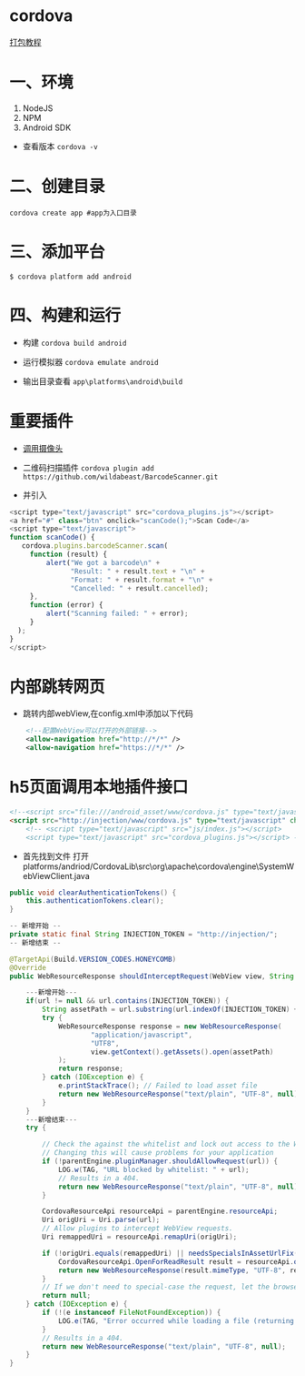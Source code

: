 # cordova
[打包教程](https://www.w3cschool.cn/cordova/cordova_environment_setup.html)

# 一、环境

1. NodeJS
2. NPM
3. Android SDK

- 查看版本 `cordova -v`

# 二、创建目录
`cordova create app #app为入口目录` 

# 三、添加平台
`$ cordova platform add android`

# 四、构建和运行
- 构建
`cordova build android`

- 运行模拟器
`cordova emulate android`

- 输出目录查看
`app\platforms\android\build`

# 重要插件
- [调用摄像头](https://www.w3cschool.cn/cordova/cordova_camera.html)


- 二维码扫描插件
 `cordova plugin add https://github.com/wildabeast/BarcodeScanner.git`
 - 并引入 
 ```js
 <script type="text/javascript" src="cordova_plugins.js"></script>
 <a href="#" class="btn" onclick="scanCode();">Scan Code</a>
<script type="text/javascript">
function scanCode() {
    cordova.plugins.barcodeScanner.scan(
      function (result) {
          alert("We got a barcode\n" +
                "Result: " + result.text + "\n" +
                "Format: " + result.format + "\n" +
                "Cancelled: " + result.cancelled);
      }, 
      function (error) {
          alert("Scanning failed: " + error);
      }
   );
}
</script>
 ```
# 内部跳转网页
- 跳转内部webView,在config.xml中添加以下代码
```xml
    <!--配置WebView可以打开的外部链接-->
    <allow-navigation href="http://*/*" />
    <allow-navigation href="https://*/*" />  
```

# h5页面调用本地插件接口
```html
<!--<script src="file:///android_asset/www/cordova.js" type="text/javascript" charset="UTF-8"></script> -->
<script src="http://injection/www/cordova.js" type="text/javascript" charset="UTF-8"></script>
    <!-- <script type="text/javascript" src="js/index.js"></script>
    <script type="text/javascript" src="cordova_plugins.js"></script> -->

```



- 首先找到文件
打开platforms/andriod/CordovaLib\src\org\apache\cordova\engine\SystemWebViewClient.java

```java
public void clearAuthenticationTokens() {
    this.authenticationTokens.clear();
}

-- 新增开始 --
private static final String INJECTION_TOKEN = "http://injection/"; 
-- 新增结束 --

@TargetApi(Build.VERSION_CODES.HONEYCOMB)
@Override
public WebResourceResponse shouldInterceptRequest(WebView view, String url) {

    ---新增开始---
    if(url != null && url.contains(INJECTION_TOKEN)) {
        String assetPath = url.substring(url.indexOf(INJECTION_TOKEN) + INJECTION_TOKEN.length(), url.length());
        try {
            WebResourceResponse response = new WebResourceResponse(
                    "application/javascript",
                    "UTF8",
                    view.getContext().getAssets().open(assetPath)
            );
            return response;
        } catch (IOException e) {
            e.printStackTrace(); // Failed to load asset file
            return new WebResourceResponse("text/plain", "UTF-8", null);
        }
    }
    ---新增结束---
    try {

        // Check the against the whitelist and lock out access to the WebView directory
        // Changing this will cause problems for your application
        if (!parentEngine.pluginManager.shouldAllowRequest(url)) {
            LOG.w(TAG, "URL blocked by whitelist: " + url);
            // Results in a 404.
            return new WebResourceResponse("text/plain", "UTF-8", null);
        }

        CordovaResourceApi resourceApi = parentEngine.resourceApi;
        Uri origUri = Uri.parse(url);
        // Allow plugins to intercept WebView requests.
        Uri remappedUri = resourceApi.remapUri(origUri);

        if (!origUri.equals(remappedUri) || needsSpecialsInAssetUrlFix(origUri) || needsKitKatContentUrlFix(origUri)) {
            CordovaResourceApi.OpenForReadResult result = resourceApi.openForRead(remappedUri, true);
            return new WebResourceResponse(result.mimeType, "UTF-8", result.inputStream);
        }
        // If we don't need to special-case the request, let the browser load it.
        return null;
    } catch (IOException e) {
        if (!(e instanceof FileNotFoundException)) {
            LOG.e(TAG, "Error occurred while loading a file (returning a 404).", e);
        }
        // Results in a 404.
        return new WebResourceResponse("text/plain", "UTF-8", null);
    }
}
```
